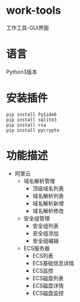 # work-tools

工作工具-GUI界面

# 语言

Python3版本

# 安装插件

```shell
pip install PySide6
pip install sqlite3
pip install rsa
pip install pycrypto
```

# 功能描述
- 阿里云
  - 域名解析管理
      - 顶级域名列表
      - 域名解析列表
      - 域名解析新增
      - 域名解析修改
  - 安全组管理
      - 安全组列表
      - 安全组添加
      - 安全组编辑
  - ECS服务器
      - ECS列表
      - ECS基础信息详情
      - ECS监控
      - ECS磁盘列表
      - ECS磁盘详情
      - ECS磁盘监控